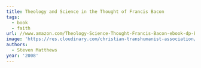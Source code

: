 ```yaml
---
title: Theology and Science in the Thought of Francis Bacon
tags:
  - book
  - faith
url: //www.amazon.com/Theology-Science-Thought-Francis-Bacon-ebook-dp-B0794FR5SX/dp/B0794FR5SX/ref=as_li_ss_tl?_encoding=UTF8&me=&qid=1554860330&linkCode=ll1&tag=micahredding-20&linkId=57ec241a2258b726f66c81325d56b659&language=en_US
image: 'https://res.cloudinary.com/christian-transhumanist-association/image/upload/v1757363541/books/41n30q4hfZL.jpg'
authors:
  - Steven Matthews
year: '2008'
---
```


